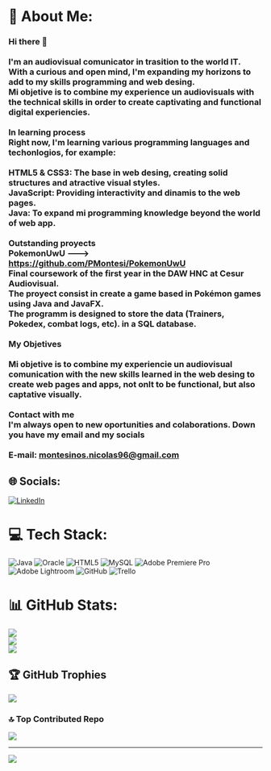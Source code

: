 
# 💫 About Me:
### Hi there 👋<br> <br>I'm an audiovisual comunicator in trasition to the world IT. <br>With a curious and open mind, I'm expanding my horizons to add to my skills programming and web desing.<br> Mi objetive is to combine my experience un audiovisuals with the technical skills in order to create captivating and functional digital experiencies. <br><br>In learning process<br>Right now, I'm learning various programming languages and techonlogios, for example: <br><br>    HTML5 & CSS3: The base in web desing, creating solid structures and atractive visual styles.<br>    JavaScript: Providing interactivity and dinamis to the web pages.<br>    Java: To expand mi programming knowledge beyond the world of web app.<br><br>Outstanding proyects<br>PokemonUwU ---> https://github.com/PMontesi/PokemonUwU<br>Final coursework of the first year in the DAW HNC at Cesur Audiovisual.<br>The proyect consist in create a game based in Pokémon games using Java and JavaFX.<br>The programm is designed to store the data (Trainers, Pokedex, combat logs, etc). in a SQL database.<br><br>My  Objetives<br><br> Mi objetive is to combine my experiencie un audiovisual comunication with the new skills learned in the web desing to create web pages and apps, not onlt to be functional, but also captative visually. <br><br>Contact with me<br>I'm always open to new oportunities and colaborations. Down you have my email and my socials <br><br> E-mail: montesinos.nicolas96@gmail.com<br>


## 🌐 Socials:
[![LinkedIn](https://img.shields.io/badge/LinkedIn-%230077B5.svg?logo=linkedin&logoColor=white)](linkedin.com/in/pablo-montesinos-nicolas) 

# 💻 Tech Stack:
![Java](https://img.shields.io/badge/java-%23ED8B00.svg?style=for-the-badge&logo=openjdk&logoColor=white) ![Oracle](https://img.shields.io/badge/Oracle-F80000?style=for-the-badge&logo=oracle&logoColor=white) ![HTML5](https://img.shields.io/badge/html5-%23E34F26.svg?style=for-the-badge&logo=html5&logoColor=white) ![MySQL](https://img.shields.io/badge/mysql-4479A1.svg?style=for-the-badge&logo=mysql&logoColor=white) ![Adobe Premiere Pro](https://img.shields.io/badge/Adobe%20Premiere%20Pro-9999FF.svg?style=for-the-badge&logo=Adobe%20Premiere%20Pro&logoColor=white) ![Adobe Lightroom](https://img.shields.io/badge/Adobe%20Lightroom-31A8FF.svg?style=for-the-badge&logo=Adobe%20Lightroom&logoColor=white) ![GitHub](https://img.shields.io/badge/github-%23121011.svg?style=for-the-badge&logo=github&logoColor=white) ![Trello](https://img.shields.io/badge/Trello-%23026AA7.svg?style=for-the-badge&logo=Trello&logoColor=white)
# 📊 GitHub Stats:
![](https://github-readme-stats.vercel.app/api?username=Pmontesi&theme=radical&hide_border=false&include_all_commits=true&count_private=false)<br/>
![](https://github-readme-streak-stats.herokuapp.com/?user=Pmontesi&theme=radical&hide_border=false)<br/>
![](https://github-readme-stats.vercel.app/api/top-langs/?username=Pmontesi&theme=radical&hide_border=false&include_all_commits=true&count_private=false&layout=compact)

## 🏆 GitHub Trophies
![](https://github-profile-trophy.vercel.app/?username=Pmontesi&theme=radical&no-frame=false&no-bg=true&margin-w=4)

### 🔝 Top Contributed Repo
![](https://github-contributor-stats.vercel.app/api?username=Pmontesi&limit=5&theme=dark&combine_all_yearly_contributions=true)

---
[![](https://visitcount.itsvg.in/api?id=Pmontesi&icon=0&color=0)](https://visitcount.itsvg.in)

<!-- Proudly created with GPRM ( https://gprm.itsvg.in ) -->

<!--
**PMontesi/PMontesi** is a ✨ _special_ ✨ repository because its `README.md` (this file) appears on your GitHub profile.

Here are some ideas to get you started:

- 🔭 I’m currently working on ...
- 🌱 I’m currently learning ...
- 👯 I’m looking to collaborate on ...
- 🤔 I’m looking for help with ...
- 💬 Ask me about ...
- 📫 How to reach me: ...
- 😄 Pronouns: ...
- ⚡ Fun fact: ...
-->
